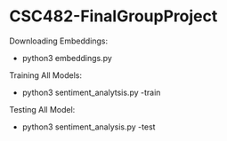 # CSC482-FinalGroupProject

Downloading Embeddings: 
- python3 embeddings.py

Training All Models: 
- python3 sentiment_analytsis.py -train

Testing All Model: 
- python3 sentiment_analysis.py -test
